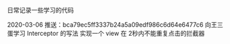 日常记录一些学习的代码

2020-03-06 推送：bca79ec5ff3337b24a5a09edf986c6d64e6477c6
  向王三蛋学习 Interceptor 的写法
  实现一个 view 在 2秒内不能重复点击的拦截器
